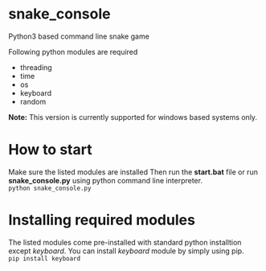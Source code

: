 # snake_console
Python3 based command line snake game

Following python modules are required
<ul>
<li> threading
<li> time
<li> os
<li> keyboard
<li> random
</ul>

<b>Note:</b> This version is currently supported for windows based systems only.

# How to start
Make sure the listed modules are installed
Then run the <b>start.bat</b> file or run <b>snake_console.py</b> using python command line interpreter.<br>
```python snake_console.py```

# Installing required modules
The listed modules come pre-installed with standard python installtion except <i>keyboard</i>. You can install <i>keyboard</i> module by simply using pip.<br>
```pip install keyboard```